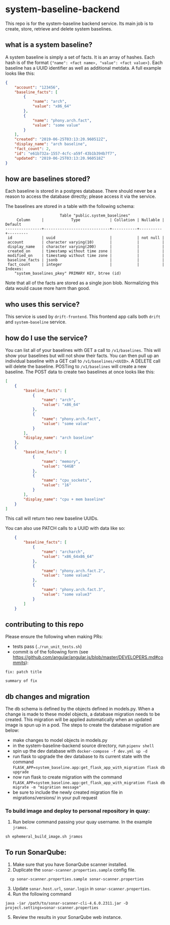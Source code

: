 # system-baseline-backend

This repo is for the system-baseline backend service. Its main job is to create, store, retrieve and delete system baselines.

## what is a system baseline?

A system baseline is simply a set of facts. It is an array of hashes. Each hash is of the format `{"name": <fact name>, "value": <fact value>}`. Each baseline has a UUID identifier as well as additional metdata. A full example looks like this:

```json
{
    "account": "123456",
    "baseline_facts": [
        {
            "name": "arch",
            "value": "x86_64"
        },
        {
            "name": "phony.arch.fact",
            "value": "some value"
        }
    ],
    "created": "2019-06-25T03:13:20.960512Z",
    "display_name": "arch baseline",
    "fact_count": 2,
    "id": "e61b732a-1557-4cfc-a59f-43b1b394b7f7",
    "updated": "2019-06-25T03:13:20.960518Z"
}

```

## how are baselines stored?

Each baseline is stored in a postgres database. There should never be a reason to access the database directly; please access it via the service.

The baselines are stored in a table with the following schema:

```
                        Table "public.system_baselines"
     Column     |            Type             | Collation | Nullable | Default
----------------+-----------------------------+-----------+----------+---------
 id             | uuid                        |           | not null |
 account        | character varying(10)       |           |          |
 display_name   | character varying(200)      |           |          |
 created_on     | timestamp without time zone |           |          |
 modified_on    | timestamp without time zone |           |          |
 baseline_facts | jsonb                       |           |          |
 fact_count     | integer                     |           |          |
Indexes:
    "system_baselines_pkey" PRIMARY KEY, btree (id)
```

Note that all of the facts are stored as a single json blob. Normalizing this data would cause more harm than good.

## who uses this service?

This service is used by `drift-frontend`. This frontend app calls both `drift` and `system-baseline` service.


## how do I use the service?

You can list all of your baselines with GET a call to `/v1/baselines`. This will show your baselines but will not show their facts. You can then pull up an individual baseline with a GET call to `/v1/baselines/<UUID>`. A DELETE call will delete the baseline. POSTing to `/v1/baselines` will create a new baseline. The POST data to create two baselines at once looks like this:

```json
[
    {
        "baseline_facts": [
            {
                "name": "arch",
                "value": "x86_64"
            },
            {
                "name": "phony.arch.fact",
                "value": "some value"
            }
        ],
        "display_name": "arch baseline"
    },
    {
        "baseline_facts": [
            {
                "name": "memory",
                "value": "64GB"
            },
            {
                "name": "cpu_sockets",
                "value": "16"
            }
        ],
        "display_name": "cpu + mem baseline"
    }
]
```


This call will return two new baseline UUIDs.

You can also use PATCH calls to a UUID with data like so:

```json
    {
        "baseline_facts": [
            {
                "name": "archarch",
                "value": "x86_64x86_64"
            },
            {
                "name": "phony.arch.fact.2",
                "value": "some value2"
            },
            {
                "name": "phony.arch.fact.3",
                "value": "some value3"
            }
        ]
    }
```

## contributing to this repo

Please ensure the following when making PRs:

 * tests pass (`./run_unit_tests.sh`)
 * commit is of the following form (see https://github.com/angular/angular.js/blob/master/DEVELOPERS.md#commits):

```
fix: patch title

summary of fix

```

## db changes and migration

The db schema is defined by the objects defined in models.py.  When a change is made to these model objects, a database migration needs to be created.  This migration will be applied automatically when an updated image is spun up in a pod.  The steps to create the database migration are below:

* make changes to model objects in models.py
* in the system-baseline-backend source directory, run `pipenv shell`
* spin up the dev database with `docker-compose -f dev.yml up -d`
* run flask to upgrade the dev database to its current state with the command `FLASK_APP=system_baseline.app:get_flask_app_with_migration flask db upgrade`
* now run flask to create migration with the command `FLASK_APP=system_baseline.app:get_flask_app_with_migration flask db migrate -m "migration message"`
* be sure to include the newly created migration file in migrations/versions/ in your pull request

### To build image and deploy to personal repository in quay:

1. Run below command passing your quay username. In the example `jramos`.

```
sh ephemeral_build_image.sh jramos
```

## To run SonarQube:
1. Make sure that you have SonarQube scanner installed.
2. Duplicate the `sonar-scanner.properties.sample` config file.
```
  cp sonar-scanner.properties.sample sonar-scanner.properties
```
3. Update `sonar.host.url`, `sonar.login` in `sonar-scanner.properties`.
4. Run the following command
```
java -jar /path/to/sonar-scanner-cli-4.6.0.2311.jar -D project.settings=sonar-scanner.properties
```
5. Review the results in your SonarQube web instance.

